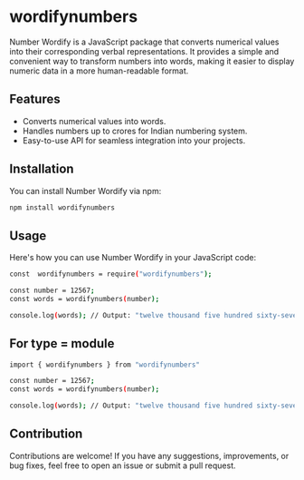 # wordifynumbers

Number Wordify is a JavaScript package that converts numerical values into their corresponding verbal representations. It provides a simple and convenient way to transform numbers into words, making it easier to display numeric data in a more human-readable format.

## Features

- Converts numerical values into words.
- Handles numbers up to crores for Indian numbering system.
- Easy-to-use API for seamless integration into your projects.

## Installation

You can install Number Wordify via npm:

```bash
npm install wordifynumbers
```
## Usage

Here's how you can use Number Wordify in your JavaScript code:
 


```bash
const  wordifynumbers = require("wordifynumbers");

const number = 12567;
const words = wordifynumbers(number);

console.log(words); // Output: "twelve thousand five hundred sixty-seven"

```


## For type = module

```bash
import { wordifynumbers } from "wordifynumbers"

const number = 12567;
const words = wordifynumbers(number);

console.log(words); // Output: "twelve thousand five hundred sixty-seven"

```

## Contribution

Contributions are welcome! If you have any suggestions, improvements, or bug fixes, feel free to open an issue or submit a pull request.

